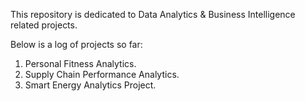 This repository is dedicated to Data Analytics & Business Intelligence related projects.

Below is a log of projects so far:
1. Personal Fitness Analytics.
2. Supply Chain Performance Analytics.
3. Smart Energy Analytics Project.
